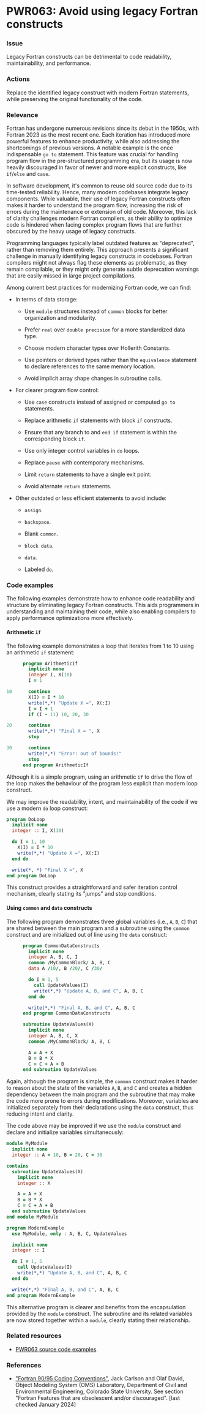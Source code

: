 # PWR063: Avoid using legacy Fortran constructs

### Issue

Legacy Fortran constructs can be detrimental to code readability,
maintainability, and performance.

### Actions

Replace the identified legacy construct with modern Fortran statements, while
preserving the original functionality of the code.

### Relevance

Fortran has undergone numerous revisions since its debut in the 1950s, with
Fortran 2023 as the most recent one. Each iteration has introduced more powerful
features to enhance productivity, while also addressing the shortcomings of
previous versions. A notable example is the once indispensable `go to`
statement. This feature was crucial for handling program flow in the
pre-structured programming era, but its usage is now heavily discouraged in
favor of newer and more explicit constructs, like `if`/`else` and `case`.

In software development, it's common to reuse old source code due to its
time-tested reliability. Hence, many modern codebases integrate legacy
components. While valuable, their use of legacy Fortran constructs often makes
it harder to understand the program flow, increasing the risk of errors during
the maintenance or extension of old code. Moreover, this lack of clarity
challenges modern Fortran compilers, as their ability to optimize code is
hindered when facing complex program flows that are further obscured by the
heavy usage of legacy constructs.

Programming languages typically label outdated features as "deprecated", rather
than removing them entirely. This approach presents a significant challenge in
manually identifying legacy constructs in codebases. Fortran compilers might not
always flag these elements as problematic, as they remain compilable, or they
might only generate subtle deprecation warnings that are easily missed in large
project compilations.

Among current best practices for modernizing Fortran code, we can find:

* In terms of data storage:

  * Use `module` structures instead of `common` blocks for better organization
  and modularity.

  * Prefer `real` over `double precision` for a more standardized data type.

  * Choose modern character types over Hollerith Constants.

  * Use pointers or derived types rather than the `equivalence` statement to
  declare references to the same memory location.

  * Avoid implicit array shape changes in subroutine calls.

* For clearer program flow control:

  * Use `case` constructs instead of assigned or computed `go to` statements.

  * Replace arithmetic `if` statements with block `if` constructs.

  * Ensure that any branch to and `end if` statement is within the corresponding
  block `if`.

  * Use only integer control variables in `do` loops.

  * Replace `pause` with contemporary mechanisms.

  * Limit `return` statements to have a single exit point.

  * Avoid alternate `return` statements.

* Other outdated or less efficient statements to avoid include:

  * `assign`.

  * `backspace`.

  * Blank `common`.

  * `block data`.

  * `data`.

  * Labeled `do`.

### Code examples

The following examples demonstrate how to enhance code readability and structure
by eliminating legacy Fortran constructs. This aids programmers in understanding
and maintaining their code, while also enabling compilers to apply performance
optimizations more effectively.

#### Arithmetic `if`

The following example demonstrates a loop that iterates from 1 to 10 using an
arithmetic `if` statement:

```f90
      program ArithmeticIf
        implicit none
        integer I, X(10)
        I = 1

10      continue
        X(I) = I * 10
        write(*,*) "Update X =", X(:I)
        I = I + 1
        if (I - 11) 10, 20, 30

20      continue
        write(*,*) "Final X = ", X
        stop

30      continue
        write(*,*) "Error: out of bounds!"
        stop
      end program ArithmeticIf
```

Although it is a simple program, using an arithmetic `if` to drive the flow of
the loop makes the behaviour of the program less explicit than modern loop
construct.

We may improve the readability, intent, and maintainability of the code if we
use a modern `do` loop construct:

```f90
program DoLoop
  implicit none
  integer :: I, X(10)

  do I = 1, 10
    X(I) = I * 10
    write(*,*) "Update X =", X(:I)
  end do

  write(*, *) "Final X =", X
end program DoLoop
```

This construct provides a straightforward and safer iteration control mechanism,
clearly stating its "jumps" and stop conditions.

#### Using `common` and `data` constructs

The following program demonstrates three global variables (i.e., `A`, `B`, `C`)
that are shared between the main program and a subroutine using the `common`
construct and are initialized out of line using the `data` construct:

```f90
      program CommonDataConstructs
        implicit none
        integer A, B, C, I
        common /MyCommonBlock/ A, B, C
        data A /10/, B /20/, C /30/

        do I = 1, 5
          call UpdateValues(I)
          write(*,*) "Update A, B, and C", A, B, C
        end do

        write(*,*) "Final A, B, and C", A, B, C
      end program CommonDataConstructs

      subroutine UpdateValues(X)
        implicit none
        integer A, B, C, X
        common /MyCommonBlock/ A, B, C

        A = A + X
        B = B * X
        C = C + A + B
      end subroutine UpdateValues
```

Again, although the program is simple, the `common` construct makes it harder to
reason about the state of the variables `A`, `B`, and `C` and creates a hidden
dependency between the main program and the subroutine that may make the code
more prone to errors during modifications. Moreover, variables are initialized
separately from their declarations using the `data` construct, thus reducing
intent and clarity.

The code above may be improved if we use the `module` construct and declare and
initialize variables simultaneously:

```f90
module MyModule
  implicit none
  integer :: A = 10, B = 20, C = 30

contains
  subroutine UpdateValues(X)
    implicit none
    integer :: X

    A = A + X
    B = B * X
    C = C + A + B
  end subroutine UpdateValues
end module MyModule

program ModernExample
  use MyModule, only : A, B, C, UpdateValues

  implicit none
  integer :: I

  do I = 1, 5
    call UpdateValues(I)
    write(*,*) "Update A, B, and C", A, B, C
  end do

  write(*,*) "Final A, B, and C", A, B, C
end program ModernExample
```

This alternative program is clearer and benefits from the encapsulation provided
by the `module` construct. The subroutine and its related variables are now
stored together within a `module`, clearly stating their relationship.

### Related resources

* [PWR063 source code examples](../PWR063/)

### References

* ["Fortran 90/95 Coding Conventions"](https://alm.engr.colostate.edu/cb/wiki/16983#section-Fortran+Features+that+are+obsolescent+and_2For+discouraged),
Jack Carlson and Olaf David, Object Modeling System (OMS) Laboratory, Department
of Civil and Environmental Engineering, Colorado State University. See section
"Fortran Features that are obsolescent and/or discouraged". [last checked
January 2024]
